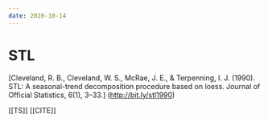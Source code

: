 ```yaml
---
date: 2020-10-14
---
```


# STL

[Cleveland, R. B., Cleveland, W. S., McRae, J. E., & Terpenning, I. J. (1990). STL: A seasonal-trend decomposition procedure based on loess. Journal of Official Statistics, 6(1), 3–33.] (http://bit.ly/stl1990)

[[TS]]
[[CITE]]
